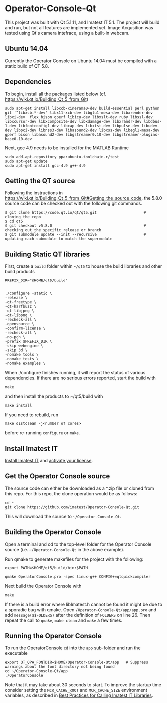 # Operator-Console-Qt
This project was built with Qt 5.1.11, and Imatest IT 5.1.
The project will build and run, but not all features are implemented yet.
Image Acqusition was tested using Qt's camera intefrace, using a built-in webcam.

## Ubuntu 14.04
Currently the Operator Console on Ubuntu 14.04 must be compiled with a static build of QT 5.8.

## Dependencies
To begin, install all the packages listed below (cf. https://wiki.qt.io/Building_Qt_5_from_Git)
````
sudo apt-get install libxcb-xinerama0-dev build-essential perl python git '^libxcb.*-dev' libx11-xcb-dev libglu1-mesa-dev libxrender-dev libxi-dev  flex bison gperf libicu-dev libxslt-dev ruby libssl-dev libxcursor-dev libxcomposite-dev libxdamage-dev libxrandr-dev libdbus-1-dev libfontconfig1-dev libcap-dev libxtst-dev libpulse-dev libudev-dev libpci-dev libnss3-dev libasound2-dev libxss-dev libegl1-mesa-dev gperf bison libasound2-dev libgstreamer0.10-dev libgstreamer-plugins-base0.10-dev
````


Next, gcc 4.9 needs to be installed for the MATLAB Runtime

````
sudo add-apt-repository ppa:ubuntu-toolchain-r/test
sudo apt-get update
sudo apt-get install gcc-4.9 g++-4.9
````

## Getting the QT source
Following the instructions in https://wiki.qt.io/Building_Qt_5_from_Git#Getting_the_source_code, the 5.8.0 source code can be checked out with the following git commands.

````
$ git clone https://code.qt.io/qt/qt5.git                     # cloning the repo
$ cd qt5
$ git checkout v5.8.0                                         # checking out the specific release or branch
$ git submodule update --init --recursive                     # updating each submodule to match the supermodule
````

## Building Static QT libraries
First, create a `build` folder within `~/qt5` to house the build libraries and other build products

````
PREFIX_DIR="$HOME/qt5/build"


./configure -static \
-release \
-qt-freetype \
-qt-harfbuzz \
-qt-libjpeg \
-qt-libpng \
-recheck-all \
-opensource \
-confirm-license \
-recheck-all \
-no-pch \
-prefix $PREFIX_DIR \
-skip webengine \
-skip 3d \
-nomake tools \
-nomake tests \
-nomake examples \
````

When ./configure finishes running, it will report the status of various dependencies. If there are no serious errors reported, start the build with

````
make
````

and then install the products to ~/qt5/build with 
````
make install
````

If you need to rebuild, run 
````
make distclean -j<number of cores>
````
before re-running `configure` or `make`.

## Install Imatest IT
[Install Imatest IT](http://www.imatest.com/docs/installation/) and [activate your license](http://www.imatest.com/activation/).

## Get the Operator Console source
The source code can either be downloaded as a *.zip file or cloned from this repo. For this repo, the clone operation would be as follows:

````
cd ~
git clone https://github.com/imatest/Operator-Console-Qt.git
````

This will download the source to `~/Operator-Console-Qt`.

## Building the Operator Console

Open a terminal and cd to the top-level folder for the Operator Console source (i.e. `~/Operator-Console-Qt` in the above example). 

Run qmake to generate makefiles for the project with the following:
````
export PATH=$HOME/qt5/build/bin:$PATH

qmake OperatorConsole.pro -spec linux-g++ CONFIG+=qtquickcompiler
````

Next build the Operator Console with 
````
make
````

If there is a build error where libImatest.h cannot be found it might be due to a sporadic bug with qmake. Open `/Operator-Console-Qt/app/app.pro` and add `message($$FOLDERS)` after the definition of `FOLDERS` on line 26. Then repeat the call to `qmake`, `make clean` and `make` a few times.

## Running the Operator Console

To run the OperatorConsole `cd` into the `app` sub-folder and run the executable

````
export QT_QPA_FONTDIR=$HOME/Operator-Console-Qt/app   # Suppress warnings about the font directory not being found
cd ~/Operator-Console-Qt/app
./OperatorConsole
````

Note that it may take about 30 seconds to start. To improve the startup time consider setting the `MCR_CACHE_ROOT` and `MCR_CACHE_SIZE` environment variables, as described in [Best Practices for Calling Imatest IT Libraries](http://www.imatest.com/2015/10/best-practices-for-calling-imatest-it-libraries/).



